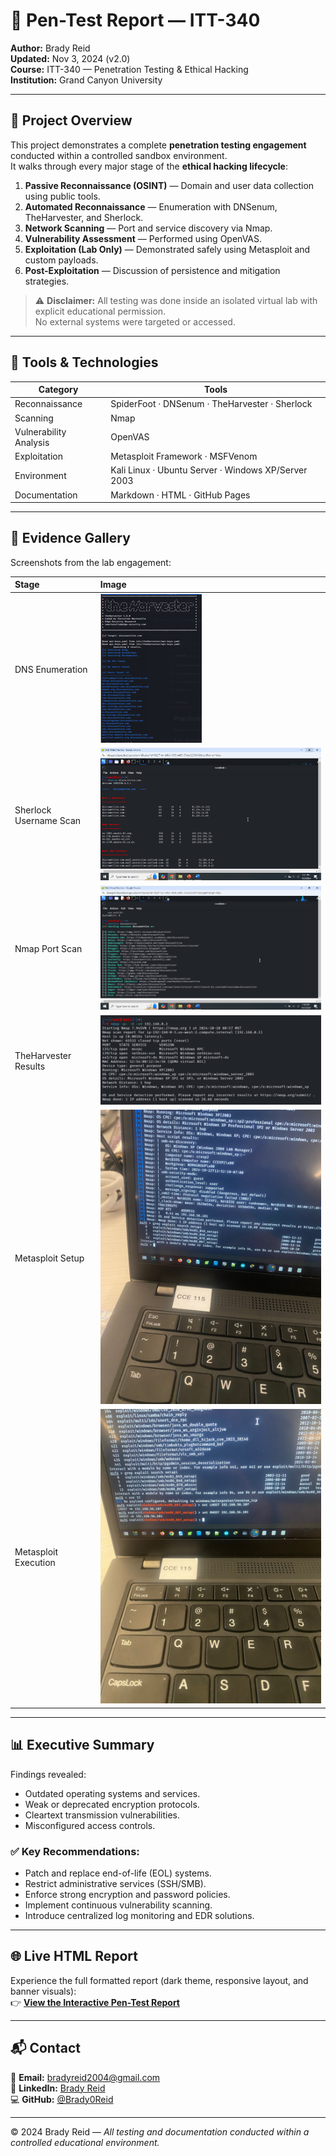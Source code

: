# 🧠 Pen-Test Report — ITT-340  
**Author:** Brady Reid  
**Updated:** Nov 3, 2024 (v2.0)  
**Course:** ITT-340 — Penetration Testing & Ethical Hacking  
**Institution:** Grand Canyon University  

---

## 🎯 Project Overview  
This project demonstrates a complete **penetration testing engagement** conducted within a controlled sandbox environment.  
It walks through every major stage of the **ethical hacking lifecycle**:

1. **Passive Reconnaissance (OSINT)** — Domain and user data collection using public tools.  
2. **Automated Reconnaissance** — Enumeration with DNSenum, TheHarvester, and Sherlock.  
3. **Network Scanning** — Port and service discovery via Nmap.  
4. **Vulnerability Assessment** — Performed using OpenVAS.  
5. **Exploitation (Lab Only)** — Demonstrated safely using Metasploit and custom payloads.  
6. **Post-Exploitation** — Discussion of persistence and mitigation strategies.  

> ⚠️ **Disclaimer:** All testing was done inside an isolated virtual lab with explicit educational permission.  
> No external systems were targeted or accessed.

---

## 🧰 Tools & Technologies  
| Category | Tools |
|-----------|-------|
| Reconnaissance | SpiderFoot · DNSenum · TheHarvester · Sherlock |
| Scanning | Nmap |
| Vulnerability Analysis | OpenVAS |
| Exploitation | Metasploit Framework · MSFVenom |
| Environment | Kali Linux · Ubuntu Server · Windows XP/Server 2003 |
| Documentation | Markdown · HTML · GitHub Pages |

---

## 📸 Evidence Gallery  
Screenshots from the lab engagement:

| Stage | Image |
|:------|:------|
| DNS Enumeration | ![DNSenum](Github1.png) |
| Sherlock Username Scan | ![Sherlock](Github2.png) |
| Nmap Port Scan | ![Nmap](Github3.png) |
| TheHarvester Results | ![Harvester](Github4.png) |
| Metasploit Setup | ![Metasploit Setup](Github5.jpg) |
| Metasploit Execution | ![Metasploit Execution](Github6.jpg) |

---

## 📊 Executive Summary  
Findings revealed:
- Outdated operating systems and services.  
- Weak or deprecated encryption protocols.  
- Cleartext transmission vulnerabilities.  
- Misconfigured access controls.

### ✅ Key Recommendations:
- Patch and replace end-of-life (EOL) systems.  
- Restrict administrative services (SSH/SMB).  
- Enforce strong encryption and password policies.  
- Implement continuous vulnerability scanning.  
- Introduce centralized log monitoring and EDR solutions.

---

## 🌐 Live HTML Report  
Experience the full formatted report (dark theme, responsive layout, and banner visuals):  
👉 **[View the Interactive Pen-Test Report](https://brady0reid.github.io/Pen-Test-Report/)**  

---

## 📬 Contact  
📧 **Email:** [bradyreid2004@gmail.com](mailto:bradyreid2004@gmail.com)  
🔗 **LinkedIn:** [Brady Reid](https://www.linkedin.com/in/brady-reidin)  
💻 **GitHub:** [@Brady0Reid](https://github.com/Brady0Reid)

---

© 2024 Brady Reid — *All testing and documentation conducted within a controlled educational environment.*

